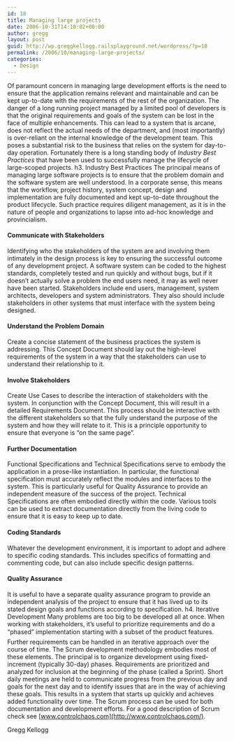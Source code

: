 ```yaml
---
id: 18
title: Managing large projects
date: 2006-10-31T14:10:02+00:00
author: gregg
layout: post
guid: http://wp.greggkellogg.railsplayground.net/wordpress/?p=18
permalink: /2006/10/managing-large-projects/
categories:
  - Design
---
```

Of paramount concern in managing large development efforts is the need to ensure that the application remains relevant and maintainable and can be kept up-to-date with the requirements of the rest of the organization. The danger of a long running project managed by a limited pool of developers is that the original requirements and goals of the system can be lost in the face of multiple enhancements. This can lead to a system that is arcane, does not reflect the actual needs of the department, and (most importantly) is over-reliant on the internal knowledge of the development team. This poses a substantial risk to the business that relies on the system for day-to-day operation. Fortunately there is a long standing body of _Industry Best Practices_ that have been used to successfully manage the lifecycle of large-scoped projects. h3. Industry Best Practices The principal means of managing large software projects is to ensure that the problem domain and the software system are well understood. In a corporate sense, this means that the workflow, project history, system concept, design and implementation are fully documented and kept up-to-date throughout the product lifecycle. Such practice requires diligent management, as it is in the nature of people and organizations to lapse into ad-hoc knowledge and provincialism.

#### Communicate with Stakeholders

Identifying who the stakeholders of the system are and involving them intimately in the design process is key to ensuring the successful outcome of any development project. A software system can be coded to the highest standards, completely tested and run quickly and without bugs, but if it doesn&#8217;t actually solve a problem the end users need, it may as well never have been started. Stakeholders include end users, management, system architects, developers and system administrators. They also should include stakeholders in other systems that must interface with the system being designed.

#### Understand the Problem Domain

Create a concise statement of the business practices the system is addressing. This Concept Document should lay out the high-level requirements of the system in a way that the stakeholders can use to understand their relationship to it.

#### Involve Stakeholders

Create Use Cases to describe the interaction of stakeholders with the system. In conjunction with the Concept Document, this will result in a detailed Requirements Document. This process should be interactive with the different stakeholders so that the fully understand the purpose of the system and how they will relate to it. This is a principle opportunity to ensure that everyone is &#8220;on the same page&#8221;.

#### Further Documentation

Functional Specifications and Technical Specifications serve to embody the application in a prose-like instantiation. In particular, the functional specification must accurately reflect the modules and interfaces to the system. This is particularly useful for Quality Assurance to provide an independent measure of the success of the project. Technical Specifications are often embodied directly within the code. Various tools can be used to extract documentation directly from the living code to ensure that it is easy to keep up to date.

#### Coding Standards

Whatever the development environment, it is important to adopt and adhere to specific coding standards. This includes specifics of formatting and commenting code, but can also include specific design patterns.

#### Quality Assurance

It is useful to have a separate quality assurance program to provide an independent analysis of the project to ensure that it has lived up to its stated design goals and functions according to specification. h4. Iterative Development Many problems are too big to be developed all at once. When working with stakeholders, it&#8217;s useful to prioritize requirements and do a &#8220;phased&#8221; implementation starting with a subset of the product features. Further requirements can be handled in an iterative approach over the course of time. The Scrum development methodology embodies most of these elements. The principal is to organize development using fixed-increment (typically 30-day) phases. Requirements are prioritized and analyzed for inclusion at the beginning of the phase (called a Sprint). Short daily meetings are held to communicate progress from the previous day and goals for the next day and to identify issues that are in the way of achieving these goals. This results in a system that starts up quickly and achieves added functionality over time. The Scrum process can be used for both documentation and development efforts. For a good description of Scrum check see [www.controlchaos.com](http://www.controlchaos.com/).

Gregg Kellogg